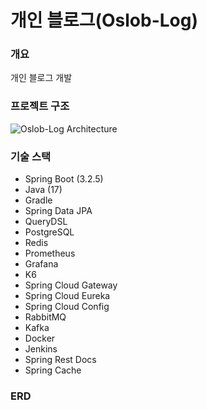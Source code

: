# 개인 블로그(Oslob-Log)

### 개요
개인 블로그 개발

### 프로젝트 구조
![Oslob-Log Architecture](https://github.com/oslob99/oslob99/assets/126937987/672dce79-ce48-411c-8bcf-04431a13f688)

### 기술 스택
- Spring Boot (3.2.5)
- Java (17)
- Gradle
- Spring Data JPA
- QueryDSL
- PostgreSQL
- Redis
- Prometheus
- Grafana
- K6
- Spring Cloud Gateway
- Spring Cloud Eureka
- Spring Cloud Config
- RabbitMQ
- Kafka
- Docker
- Jenkins
- Spring Rest Docs
- Spring Cache

### ERD


